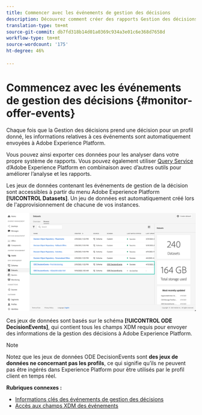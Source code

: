 ```yaml
---
title: Commencer avec les événements de gestion des décisions
description: Découvrez comment créer des rapports Gestion des décisions dans Adobe Experience Platform.
translation-type: tm+mt
source-git-commit: db7fd318b14d01a0369c934a3e01c6e368d7658d
workflow-type: tm+mt
source-wordcount: '175'
ht-degree: 46%

---
```


# Commencez avec les événements de gestion des décisions {#monitor-offer-events}

Chaque fois que la Gestion des décisions prend une décision pour un profil donné, les informations relatives à ces événements sont automatiquement envoyées à Adobe Experience Platform.

Vous pouvez ainsi exporter ces données pour les analyser dans votre propre système de rapports. Vous pouvez également utiliser [Query Service](https://experienceleague.adobe.com/docs/experience-platform/query/home.html?lang=fr) d’Adobe Experience Platform en combinaison avec d’autres outils pour améliorer l’analyse et les rapports.

Les jeux de données contenant les événements de gestion de la décision sont accessibles à partir du menu Adobe Experience Platform **[!UICONTROL Datasets]**. Un jeu de données est automatiquement créé lors de l&#39;approvisionnement de chacune de vos instances.

![](../../assets/events-datasets-list.png)

Ces jeux de données sont basés sur le schéma **[!UICONTROL ODE DecisionEvents]**, qui contient tous les champs XDM requis pour envoyer des informations de la gestion des décisions à Adobe Experience Platform.

>[!NOTE]
>
>Notez que les jeux de données ODE DecisionEvents sont **des jeux de données ne concernant pas les profils**, ce qui signifie qu’ils ne peuvent pas être ingérés dans Experience Platform pour être utilisés par le profil client en temps réel.

**Rubriques connexes :**

* [Informations clés des événements de gestion des décisions](../reports/key-information.md)
* [Accès aux champs XDM des événements](../reports/xdm-fields.md)

